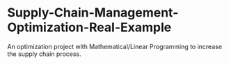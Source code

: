 # Supply-Chain-Management-Optimization-Real-Example
An optimization project with Mathematical/Linear Programming to increase the supply chain process.
